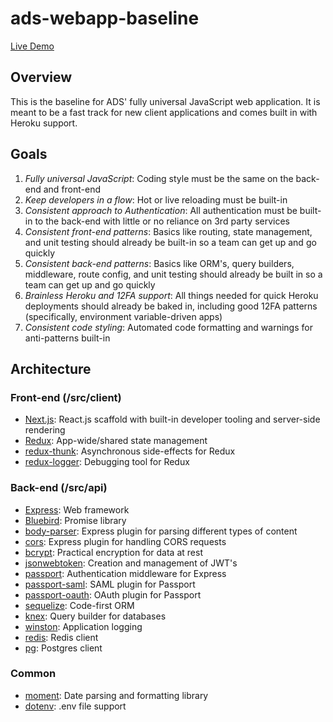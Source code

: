 # ads-webapp-baseline

[Live Demo](https://ads-webapp-baseline-dev.herokuapp.com)

## Overview

This is the baseline for ADS' fully universal JavaScript web application.  It is meant to be a fast track for new client applications and comes built in with Heroku support.

## Goals

1. *Fully universal JavaScript*: Coding style must be the same on the back-end and front-end
2. *Keep developers in a flow*: Hot or live reloading must be built-in
3. *Consistent approach to Authentication*: All authentication must be built-in to the back-end with little or no reliance on 3rd party services
4. *Consistent front-end patterns*: Basics like routing, state management, and unit testing should already be built-in so a team can get up and go quickly
5. *Consistent back-end patterns*: Basics like ORM's, query builders, middleware, route config, and unit testing should already be built in so a team can get up and go quickly
6. *Brainless Heroku and 12FA support*: All things needed for quick Heroku deployments should already be baked in, including good 12FA patterns (specifically, environment variable-driven apps)
7. *Consistent code styling*: Automated code formatting and warnings for anti-patterns built-in

## Architecture

### Front-end (/src/client)

* [Next.js](): React.js scaffold with built-in developer tooling and server-side rendering
* [Redux](): App-wide/shared state management
* [redux-thunk](): Asynchronous side-effects for Redux
* [redux-logger](): Debugging tool for Redux

### Back-end (/src/api)

* [Express](): Web framework
* [Bluebird](): Promise library
* [body-parser](): Express plugin for parsing different types of content
* [cors](): Express plugin for handling CORS requests
* [bcrypt](): Practical encryption for data at rest
* [jsonwebtoken](): Creation and management of JWT's
* [passport](): Authentication middleware for Express
* [passport-saml](): SAML plugin for Passport
* [passport-oauth](): OAuth plugin for Passport
* [sequelize](): Code-first ORM
* [knex](): Query builder for databases
* [winston](): Application logging
* [redis](): Redis client
* [pg](): Postgres client

### Common

* [moment](): Date parsing and formatting library
* [dotenv](): .env file support
